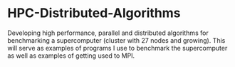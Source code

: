 # HPC-Distributed-Algorithms
Developing high performance, parallel and distributed algorithms for benchmarking a supercomputer (cluster with 27 nodes and growing). This will serve as examples of programs I use to benchmark the supercomputer as well as examples of getting used to MPI.
